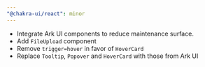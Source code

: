 ```yaml
---
"@chakra-ui/react": minor
---
```


- Integrate Ark UI components to reduce maintenance surface.
- Add `FileUpload` component
- Remove `trigger=hover` in favor of `HoverCard`
- Replace `Tooltip`, `Popover` and `HoverCard` with those from Ark UI
